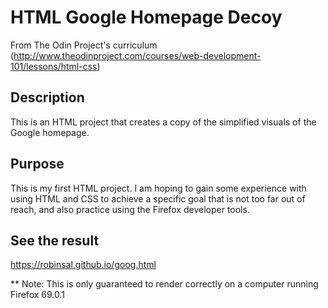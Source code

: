 # HTML Google Homepage Decoy

From The Odin Project's curriculum (http://www.theodinproject.com/courses/web-development-101/lessons/html-css)

## Description
This is an HTML project that creates a copy of the simplified visuals of the Google homepage.

## Purpose
This is my first HTML project. I am hoping to gain some experience with using HTML and CSS to achieve a specific goal that is not too far out of reach, and also practice using the Firefox developer tools.

## See the result
https://robinsal.github.io/goog.html

** Note: This is only guaranteed to render correctly on a computer running Firefox 69.0.1
